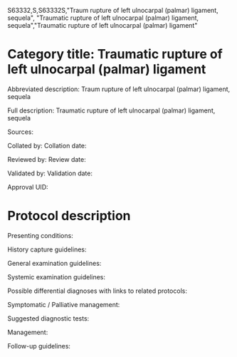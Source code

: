 S63332,S,S63332S,"Traum rupture of left ulnocarpal (palmar) ligament, sequela", "Traumatic rupture of left ulnocarpal (palmar) ligament, sequela","Traumatic rupture of left ulnocarpal (palmar) ligament"
# Category title: Traumatic rupture of left ulnocarpal (palmar) ligament

Abbreviated description: Traum rupture of left ulnocarpal (palmar) ligament, sequela

Full description: Traumatic rupture of left ulnocarpal (palmar) ligament, sequela

Sources:

Collated by:
Collation date:

Reviewed by:
Review date:

Validated by:
Validation date:

Approval UID:

# Protocol description

Presenting conditions:

History capture guidelines:

General examination guidelines:

Systemic examination guidelines:

Possible differential diagnoses with links to related protocols:

Symptomatic / Palliative management:

Suggested diagnostic tests:

Management:

Follow-up guidelines:
